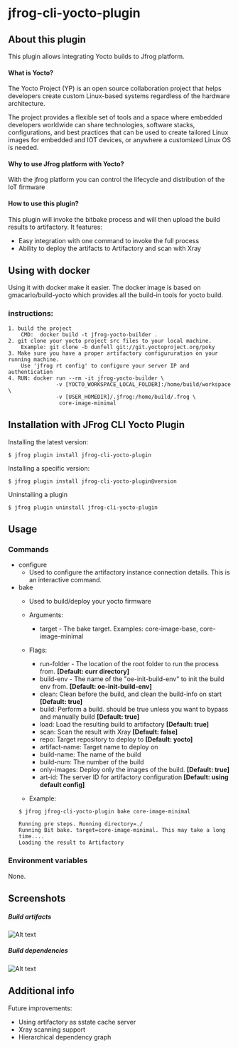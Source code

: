 # jfrog-cli-yocto-plugin

## About this plugin
This plugin allows integrating Yocto builds to Jfrog platform.

#### What is Yocto?
The Yocto Project (YP) is an open source collaboration project that helps developers create custom Linux-based systems regardless of the hardware architecture.

The project provides a flexible set of tools and a space where embedded developers worldwide can share technologies, software stacks, configurations, and best practices that can be used to create tailored Linux images for embedded and IOT devices, or anywhere a customized Linux OS is needed.  

#### Why to use Jfrog platform with Yocto?
With the jfrog platform you can control the lifecycle and distribution of the IoT firmware 

#### How to use this plugin?
 This plugin will invoke the bitbake process and will then upload the build results to artifactory. 
 It features:
 * Easy integration with one command to invoke the full process
 * Ability to deploy the artifacts to Artifactory and scan with Xray 

## Using with docker

Using it with docker make it easier.
The docker image is based on gmacario/build-yocto which provides all the build-in tools for yocto build.

### instructions:
    1. build the project
        CMD:  docker build -t jfrog-yocto-builder .
    2. git clone your yocto project src files to your local machine. 
        Example: git clone -b dunfell git://git.yoctoproject.org/poky
    3. Make sure you have a proper artifactory configururation on your running machine.
        Use 'jfrog rt config' to configure your server IP and authentication
    4. RUN: docker run --rm -it jfrog-yocto-builder \
                   -v [YOCTO_WORKSPACE_LOCAL_FOLDER]:/home/build/workspace \
                   -v [USER_HOMEDIR]/.jfrog:/home/build/.frog \
                    core-image-minimal

## Installation with JFrog CLI Yocto Plugin
Installing the latest version:

`$ jfrog plugin install jfrog-cli-yocto-plugin`

Installing a specific version:

`$ jfrog plugin install jfrog-cli-yocto-plugin@version`

Uninstalling a plugin

`$ jfrog plugin uninstall jfrog-cli-yocto-plugin`

## Usage
### Commands
* configure
    - Used to configure the artifactory instance connection details. 
      This is an interactive command.
* bake
    - Used to build/deploy your yocto firmware 
    - Arguments:
        - target - The bake target. Examples: core-image-base, core-image-minimal
    - Flags:
        - run-folder - The location of the root folder to run the process from. **[Default: curr directory]**
        - build-env - The name of the "oe-init-build-env" to init the build env from. **[Default: oe-init-build-env]**
        - clean: Clean before the build, and clean the build-info on start **[Default: true]**
        - build: Perform a build. should be true unless you want to bypass and manually build **[Default: true]**
        - load: Load the resulting build to artifactory **[Default: true]**
        - scan: Scan the result with Xray **[Default: false]**
        - repo: Target repository to deploy to **[Default: yocto]**
        - artifact-name: Target name to deploy on
        - build-name: The name of the build
        - build-num: The number of the build
        - only-images: Deploy only the images of the build. **[Default: true]**
        - art-id: The server ID for artifactory configuration **[Default: using default config]**
            
    - Example:
    ```
  $ jfrog jfrog-cli-yocto-plugin bake core-image-minimal
  
    Running pre steps. Running directory=./
    Running Bit bake. target=core-image-minimal. This may take a long time....
    Loading the result to Artifactory

  ```

### Environment variables
None.

## Screenshots
##### Build artifacts
![Alt text](doc/img/artifacts.png?raw=true "Artifacts")
##### Build dependencies
![Alt text](doc/img/dependencies.png?raw=true "Artifacts")

## Additional info
Future improvements:
* Using artifactory as sstate cache server
* Xray scanning support
* Hierarchical dependency graph
